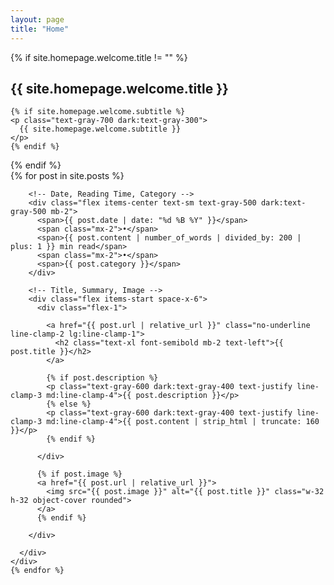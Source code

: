 ```yaml
---
layout: page
title: "Home"
---
```


<div class="max-w-prose mx-auto text-center">

  {% if site.homepage.welcome.title != "" %}
  <!-- Welcome Message -->
  <div class="py-6 px-6 mb-8">
    <h2 class="text-2xl font-bold mb-2">{{ site.homepage.welcome.title }}</h2>

    {% if site.homepage.welcome.subtitle %}
    <p class="text-gray-700 dark:text-gray-300">
      {{ site.homepage.welcome.subtitle }}
    </p>
    {% endif %}

  </div>
  {% endif %}

  <div class="space-y-12">
    {% for post in site.posts %}
    <div class="flex items-start space-x-6">
      <div class="flex-1">

        <!-- Date, Reading Time, Category -->
        <div class="flex items-center text-sm text-gray-500 dark:text-gray-500 mb-2">
          <span>{{ post.date | date: "%d %B %Y" }}</span>
          <span class="mx-2">•</span>
          <span>{{ post.content | number_of_words | divided_by: 200 | plus: 1 }} min read</span>
          <span class="mx-2">•</span>
          <span>{{ post.category }}</span>
        </div>

        <!-- Title, Summary, Image -->
        <div class="flex items-start space-x-6">
          <div class="flex-1">

            <a href="{{ post.url | relative_url }}" class="no-underline line-clamp-2 lg:line-clamp-1">
              <h2 class="text-xl font-semibold mb-2 text-left">{{ post.title }}</h2>
            </a>

            {% if post.description %}
            <p class="text-gray-600 dark:text-gray-400 text-justify line-clamp-3 md:line-clamp-4">{{ post.description }}</p>
            {% else %}
            <p class="text-gray-600 dark:text-gray-400 text-justify line-clamp-3 md:line-clamp-4">{{ post.content | strip_html | truncate: 160 }}</p>
            {% endif %}

          </div>

          {% if post.image %}
          <a href="{{ post.url | relative_url }}">
            <img src="{{ post.image }}" alt="{{ post.title }}" class="w-32 h-32 object-cover rounded">
          </a>
          {% endif %}

        </div>

      </div>
    </div>
    {% endfor %}

  </div>
</div>